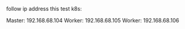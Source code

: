 follow ip address this test k8s:

Master: 192.168.68.104
Worker: 192.168.68.105
Worker: 192.168.68.106
